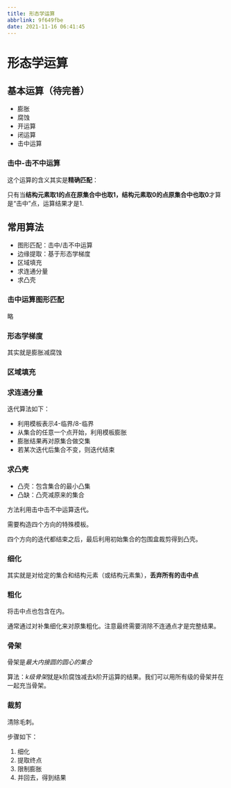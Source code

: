 ```yaml
---
title: 形态学运算
abbrlink: 9f649fbe
date: 2021-11-16 06:41:45
---
```

# 形态学运算
## 基本运算（待完善）
- 膨胀
- 腐蚀
- 开运算
- 闭运算
- 击中运算

### 击中-击不中运算
这个运算的含义其实是**精确匹配**：

只有当**结构元素取1的点在原集合中也取1，结构元素取0的点原集合中也取0**才算是“击中”点，运算结果才是1.

## 常用算法
- 图形匹配：击中/击不中运算
- 边缘提取：基于形态学梯度
- 区域填充
- 求连通分量
- 求凸壳

### 击中运算图形匹配
略

### 形态学梯度
其实就是膨胀减腐蚀

### 区域填充

### 求连通分量
迭代算法如下：
- 利用模板表示4-临界/8-临界
- 从集合的任意一个点开始，利用模板膨胀
- 膨胀结果再对原集合做交集
- 若某次迭代后集合不变，则迭代结束

### 求凸壳
- 凸壳：包含集合的最小凸集
- 凸缺：凸壳减原来的集合

方法利用击中击不中运算迭代。

需要构造四个方向的特殊模板。

四个方向的迭代都结束之后，最后利用初始集合的包围盒裁剪得到凸壳。

### 细化
其实就是对给定的集合和结构元素（或结构元素集），**丢弃所有的击中点**

### 粗化
将击中点也包含在内。

通常通过对补集细化来对原集粗化。注意最终需要消除不连通点才是完整结果。


### 骨架

骨架是*最大内接圆的圆心的集合*

算法：*k级骨架*就是k阶腐蚀减去k阶开运算的结果。我们可以用所有级的骨架并在一起充当骨架。


### 裁剪

清除毛刺。

步骤如下：
1. 细化
2. 提取终点
3. 限制膨胀
4. 并回去，得到结果
